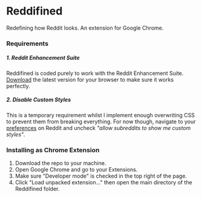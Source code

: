 # Reddifined

Redefining how Reddit looks. An extension for Google Chrome.

### Requirements

##### 1. Reddit Enhancement Suite
Reddifined is coded purely to work with the Reddit Enhancement Suite. [Download](http://redditenhancementsuite.com/) the latest version for your browser to make sure it works perfectly.

##### 2. Disable Custom Styles
This is a temporary requirement whilst I implement enough overwriting CSS to prevent them from breaking everything. For now though, navigate to your [preferences](https://ssl.reddit.com/prefs) on Reddit and uncheck _"allow subreddits to show me custom styles"_.

### Installing as Chrome Extension

1. Download the repo to your machine.
2. Open Google Chrome and go to your Extensions.
3. Make sure "Developer mode" is checked in the top right of the page.
4. Click "Load unpacked extension..." then open the main directory of the Reddifined folder.